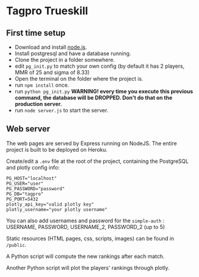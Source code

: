 Tagpro Trueskill
=====

First time setup
-----

- Download and install [node.js](http://nodejs.org/).
- Install postgresql and have a database running.
- Clone the project in a folder somewhere.
- edit `pg_init.py` to match your own config (by default it has 2 players, MMR of 25 and sigma of 8.33)
- Open the terminal on the folder where the project is.
- run `npm install` once.
- run `python pg_init.py`
**WARNING! every time you execute this previous command, the database will be DROPPED. Don't do that on the production server.**
- run `node server.js` to start the server.

Web server
-----

The web pages are served by Express running on NodeJS. The entire project is built to be deployed on Heroku.

Create/edit a `.env` file at the root of the project, containing the PostgreSQL and plotly config info:
```
PG_HOST="localhost"
PG_USER="user"
PG_PASSWORD="password"
PG_DB="tagpro"
PG_PORT=5432
plotly_api_key="valid plotly key"
plotly_username="your plotly username"
```
You can also add usernames and password for the `simple-auth` : USERNAME, PASSWORD, USERNAME_2, PASSWORD_2 (up to 5)

Static resources (HTML pages, css, scripts, images) can be found in `/public`.

A Python script will compute the new rankings after each match.

Another Python script will plot the players' rankings through plotly.

